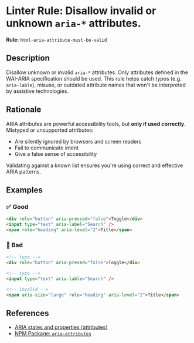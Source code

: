 # Linter Rule: Disallow invalid or unknown `aria-*` attributes.

**Rule:** `html-aria-attribute-must-be-valid`

## Description

Disallow unknown or invalid `aria-*` attributes. Only attributes defined in the WAI-ARIA specification should be used. This rule helps catch typos (e.g. `aria-lable`), misuse, or outdated attribute names that won't be interpreted by assistive technologies.

## Rationale

ARIA attributes are powerful accessibility tools, but **only if used correctly**. Mistyped or unsupported attributes:

- Are silently ignored by browsers and screen readers
- Fail to communicate intent
- Give a false sense of accessibility

Validating against a known list ensures you're using correct and effective ARIA patterns.

## Examples

### ✅ Good

```html
<div role="button" aria-pressed="false">Toggle</div>
<input type="text" aria-label="Search" />
<span role="heading" aria-level="2">Title</span>
```

### 🚫 Bad

```html
<!-- typo -->
<div role="button" aria-presed="false">Toggle</div>

<!-- typo -->
<input type="text" aria-lable="Search" />

<!-- invalid -->
<span aria-size="large" role="heading" aria-level="2">Title</span>
```

## References

- [ARIA states and properties (attributes)](https://developer.mozilla.org/en-US/docs/Web/Accessibility/ARIA/Reference/Attributes)
- [NPM Package: `aria-attributes`](https://github.com/wooorm/aria-attributes)
